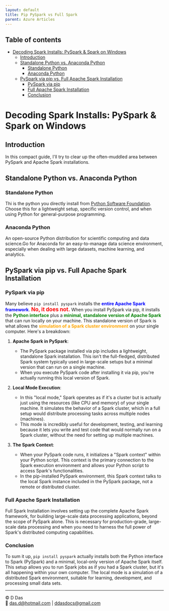 ```yaml
---
layout: default
title: Pip PySpark vs Full Spark
parent: Azure Articles
---
```


## Table of contents

- [Decoding Spark Installs: PySpark \& Spark on Windows](#decoding-spark-installs-pyspark--spark-on-windows)
  - [Introduction](#introduction)
  - [Standalone Python vs. Anaconda Python](#standalone-python-vs-anaconda-python)
    - [Standalone Python](#standalone-python)
    - [Anaconda Python](#anaconda-python)
  - [PySpark via pip vs. Full Apache Spark Installation](#pyspark-via-pip-vs-full-apache-spark-installation)
    - [PySpark via pip](#pyspark-via-pip)
    - [Full Apache Spark Installation](#full-apache-spark-installation)
    - [Conclusion](#conclusion)


# Decoding Spark Installs: PySpark & Spark on Windows

## Introduction

In this compact guide, I'll try to clear up the often-muddled area between PySpark and Apache Spark installations. 

## Standalone Python vs. Anaconda Python

### Standalone Python

Thi is the python you directly install from [Python Software Foundation](https://python.org). Choose this for a lightweight setup, specific version control, and when using Python for general-purpose programming.

### Anaconda Python

An open-source Python distribution for scientific computing and data science.Go for Anaconda for an easy-to-manage data science environment, especially when dealing with large datasets, machine learning, and analytics.

## PySpark via pip vs. Full Apache Spark Installation

### PySpark via pip

<p>
    Many believe <code>pip install pyspark</code> installs the <strong style="color: blue;">entire Apache Spark framework</strong>. 
    <strong style="color: red; font-size: larger;">No, it does not.</strong> When you install PySpark via pip, it installs the 
    <strong style="color: green;">Python interface</strong> plus a <strong style="color: green;">minimal, standalone version of Apache Spark</strong> 
    that can run locally on your machine. This standalone version of Spark is what allows the 
    <strong style="color: orange;">simulation of a Spark cluster environment</strong> on your single computer. Here's a breakdown:
</p>


1. **Apache Spark in PySpark**: 
    - The PySpark package installed via pip includes a lightweight, standalone Spark installation. This isn't the full-fledged, distributed Spark system typically used in large-scale setups but a minimal version that can run on a single machine.
    - When you execute PySpark code after installing it via pip, you're actually running this local version of Spark.

2. **Local Mode Execution**:
    - In this "local mode," Spark operates as if it's a cluster but is actually just using the resources (like CPU and memory) of your single machine. It simulates the behavior of a Spark cluster, which in a full setup would distribute processing tasks across multiple nodes (machines).
    - This mode is incredibly useful for development, testing, and learning because it lets you write and test code that would normally run on a Spark cluster, without the need for setting up multiple machines.

3. **The Spark Context**:
    - When your PySpark code runs, it initializes a "Spark context" within your Python script. This context is the primary connection to the Spark execution environment and allows your Python script to access Spark's functionalities.
    - In the pip-installed PySpark environment, this Spark context talks to the local Spark instance included in the PySpark package, not a remote or distributed cluster.

### Full Apache Spark Installation

Full Spark Installation involves setting up the complete Apache Spark framework, for building large-scale data processing applications, beyond the scope of PySpark alone. This is necessary for production-grade, large-scale data processing and when you need to harness the full power of Spark's distributed computing capabilities.

### Conclusion

To sum it up, `pip install pyspark` actually installs both the Python interface to Spark (PySpark) and a minimal, local-only version of Apache Spark itself. This setup allows you to run Spark jobs as if you had a Spark cluster, but it's all happening within your own computer. The local mode is a simulation of a distributed Spark environment, suitable for learning, development, and processing small data sets.

---
© D Das  
📧 [das.d@hotmail.com](mailto:das.d@hotmail.com) | [ddasdocs@gmail.com](mailto:ddasdocs@gmail.com)